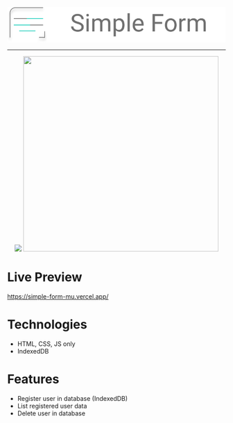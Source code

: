 <div align="center" >
<img src="./src/assets/logo.svg"/>
</div>
<hr/>
<div align="center">
<img src="https://user-images.githubusercontent.com/59265044/128642673-a053743e-2753-4eac-b767-bd84b209ffd6.png" width="450px"/>
<img src="https://user-images.githubusercontent.com/59265044/128642678-03602c3d-2930-4d9e-a70a-9ff8b6ffc971.png" width="450px" height="450px" />
</div>

# Live Preview

https://simple-form-mu.vercel.app/

# Technologies

- HTML, CSS, JS only
- IndexedDB

# Features

 - Register user in database (IndexedDB)
 - List registered user data
 - Delete user in database
 
 
